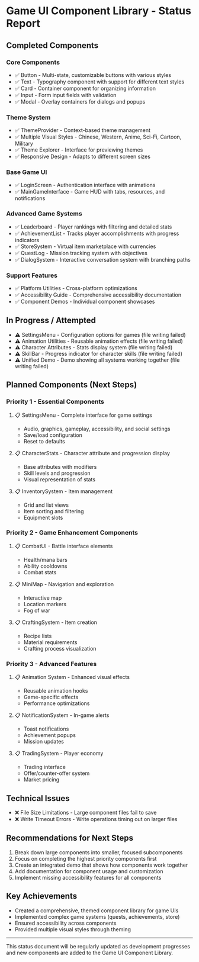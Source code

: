 # Game UI Component Library - Status Report

## Completed Components

### Core Components
- ✅ Button - Multi-state, customizable buttons with various styles
- ✅ Text - Typography component with support for different text styles
- ✅ Card - Container component for organizing information
- ✅ Input - Form input fields with validation
- ✅ Modal - Overlay containers for dialogs and popups

### Theme System
- ✅ ThemeProvider - Context-based theme management
- ✅ Multiple Visual Styles - Chinese, Western, Anime, Sci-Fi, Cartoon, Military
- ✅ Theme Explorer - Interface for previewing themes
- ✅ Responsive Design - Adapts to different screen sizes

### Base Game UI
- ✅ LoginScreen - Authentication interface with animations
- ✅ MainGameInterface - Game HUD with tabs, resources, and notifications

### Advanced Game Systems
- ✅ Leaderboard - Player rankings with filtering and detailed stats
- ✅ AchievementList - Tracks player accomplishments with progress indicators
- ✅ StoreSystem - Virtual item marketplace with currencies
- ✅ QuestLog - Mission tracking system with objectives
- ✅ DialogSystem - Interactive conversation system with branching paths

### Support Features
- ✅ Platform Utilities - Cross-platform optimizations
- ✅ Accessibility Guide - Comprehensive accessibility documentation
- ✅ Component Demos - Individual component showcases

## In Progress / Attempted
- ⚠️ SettingsMenu - Configuration options for games (file writing failed)
- ⚠️ Animation Utilities - Reusable animation effects (file writing failed)
- ⚠️ Character Attributes - Stats display system (file writing failed)
- ⚠️ SkillBar - Progress indicator for character skills (file writing failed)
- ⚠️ Unified Demo - Demo showing all systems working together (file writing failed)

## Planned Components (Next Steps)

### Priority 1 - Essential Components
1. 📋 SettingsMenu - Complete interface for game settings
   - Audio, graphics, gameplay, accessibility, and social settings
   - Save/load configuration
   - Reset to defaults

2. 📋 CharacterStats - Character attribute and progression display
   - Base attributes with modifiers
   - Skill levels and progression
   - Visual representation of stats

3. 📋 InventorySystem - Item management
   - Grid and list views
   - Item sorting and filtering
   - Equipment slots

### Priority 2 - Game Enhancement Components
1. 📋 CombatUI - Battle interface elements
   - Health/mana bars
   - Ability cooldowns
   - Combat stats

2. 📋 MiniMap - Navigation and exploration
   - Interactive map
   - Location markers
   - Fog of war

3. 📋 CraftingSystem - Item creation
   - Recipe lists
   - Material requirements
   - Crafting process visualization

### Priority 3 - Advanced Features
1. 📋 Animation System - Enhanced visual effects
   - Reusable animation hooks
   - Game-specific effects
   - Performance optimizations

2. 📋 NotificationSystem - In-game alerts
   - Toast notifications
   - Achievement popups
   - Mission updates

3. 📋 TradingSystem - Player economy
   - Trading interface
   - Offer/counter-offer system
   - Market pricing

## Technical Issues
- ❌ File Size Limitations - Large component files fail to save
- ❌ Write Timeout Errors - Write operations timing out on larger files

## Recommendations for Next Steps
1. Break down large components into smaller, focused subcomponents
2. Focus on completing the highest priority components first
3. Create an integrated demo that shows how components work together
4. Add documentation for component usage and customization
5. Implement missing accessibility features for all components

## Key Achievements
- Created a comprehensive, themed component library for game UIs
- Implemented complex game systems (quests, achievements, store)
- Ensured accessibility across components
- Provided multiple visual styles through theming

---

This status document will be regularly updated as development progresses and new components are added to the Game UI Component Library.